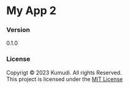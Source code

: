 # My App 2

### Version
0.1.0

### License
Copyrigt &copy; 2023 Kumudi. All rights Reserved.<br>
This project is licensed under the [MIT License](License.txt)